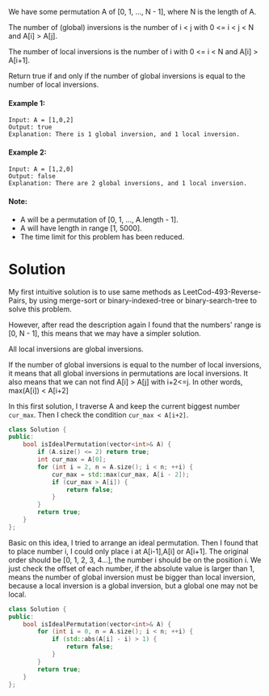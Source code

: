 We have some permutation A of [0, 1, ..., N - 1], where N is the length of A.

The number of (global) inversions is the number of i < j with 0 <= i < j < N and A[i] > A[j].

The number of local inversions is the number of i with 0 <= i < N and A[i] > A[i+1].

Return true if and only if the number of global inversions is equal to the number of local inversions.

#### Example 1:

```
Input: A = [1,0,2]
Output: true
Explanation: There is 1 global inversion, and 1 local inversion.
```

#### Example 2:

```
Input: A = [1,2,0]
Output: false
Explanation: There are 2 global inversions, and 1 local inversion.
```

#### Note:

* A will be a permutation of [0, 1, ..., A.length - 1].
* A will have length in range [1, 5000].
* The time limit for this problem has been reduced.

# Solution

My first intuitive solution is to use same methods as LeetCod-493-Reverse-Pairs, by using merge-sort or binary-indexed-tree or binary-search-tree to solve this problem.

However, after read the description again I found that the numbers' range is [0, N - 1], this means that we may have a simpler solution.

All local inversions are global inversions.

If the number of global inversions is equal to the number of local inversions, it means that all global inversions in permutations are local inversions.
It also means that we can not find A[i] > A[j] with i+2<=j. In other words, max(A[i]) < A[i+2]

In this first solution, I traverse A and keep the current biggest number ```cur_max```. Then I check the condition ```cur_max < A[i+2]```.

```cpp
class Solution {
public:
    bool isIdealPermutation(vector<int>& A) {
        if (A.size() <= 2) return true;
        int cur_max = A[0];
        for (int i = 2, n = A.size(); i < n; ++i) {
            cur_max = std::max(cur_max, A[i - 2]);
            if (cur_max > A[i]) {
                return false;
            }
        }
        return true;
    }
};
```

Basic on this idea, I tried to arrange an ideal permutation. Then I found that to place number i, I could only place i at A[i-1],A[i] or A[i+1]. The original order should be [0, 1, 2, 3, 4…], the number i should be on the position i. We just check the offset of each number, if the absolute value is larger than 1, means the number of global inversion must be bigger than local inversion, because a local inversion is a global inversion, but a global one may not be local.

```cpp
class Solution {
public:
    bool isIdealPermutation(vector<int>& A) {
        for (int i = 0, n = A.size(); i < n; ++i) {
            if (std::abs(A[i] - i) > 1) {
                return false;
            }
        }
        return true;
    }
};
```
